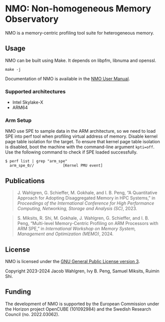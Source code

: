 # NMO: Non-homogeneous Memory Observatory

NMO is a memory-centric profiling tool suite for heterogeneous memory.

## Usage

NMO can be built using Make. It depends on libpfm, libnuma and openssl.

    make -j

Documentation of NMO is available in the [NMO User Manual](USAGE.md).

### Supported architectures

- Intel Skylake-X
- ARM64

### Arm Setup

NMO use SPE to sample data in the ARM architecture, so we need to load SPE into perf tool when profiling virtual address of memory. Disable kernel page table isolation for the target. To ensure that kernel page table isolation is disabled, boot the machine with the command-line argument ```kpti=off```. Use the following command to check if SPE loaded successfully.

```
$ perf list | grep "arm_spe"
  arm_spe_0//             [Kernel PMU event]
```

## Publications

> J. Wahlgren, G. Schieffer, M. Gokhale, and I. B. Peng, “A Quantitative Approach
for Adopting Disaggregated Memory in HPC Systems,” in _Proceedings of the
International Conference for High Performance Computing, Networking, Storage
and Analysis (SC)_, 2023.

> S. Miksits, R. Shi, M. Gokhale, J. Wahlgren, G. Schieffer, and I. B. Peng, “Multi-level Memory-Centric Profiling on ARM Processors with ARM SPE,” in _International Workshop on Memory System, Management and Optimization (MEMO)_, 2024.

## License

NMO is licensed under the [GNU General Public License version 3](LICENSE).

Copyright 2023-2024 Jacob Wahlgren, Ivy B. Peng, Samuel Miksits, Ruimin Shi.

## Funding

The development of NMO is supported by the European Commission under the Horizon
project OpenCUBE (101092984) and the Swedish Research Council (no. 2022.03062).
